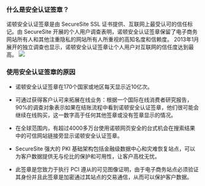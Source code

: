 ### 什么是安全认证签章？

诺顿安全认证签章是由 SecureSite SSL 证书提供、互联网上最受认可的信任标记。由 SecureSite 开展的个人用户调查表明，诺顿安全认证签章保留了电子商务网站所有人和其他注重隐私的网站所有人所重视的高知名度和信赖度。 2013年1月展开的独立调查也显示，诺顿安全认证签章让个人用户对互联网的信任度达到最高。
![](https://main.qcloudimg.com/raw/ab6abd4fe045452c9f36b7f2fbca05e2.png)

### 使用安全认证签章的原因
- 诺顿安全认证签章在170个国家或地区每天显示近10亿次。

- 可通过获得客户认可来拓展在线业务：根据一个国际在线消费者研究报告，90%的调查对象表示如果在结账流程中看到诺顿安全认证签章，他们很可能会继续在线购买，这一数字高于任何其他签章或没有签章显示的情况。

- 在全球范围内，有超过4000多万台使用诺顿网页安全的台式机会在搜索结果中的可信网站链接旁显示诺顿安全认证签章。

- SecureSite 强大的 PKI 基础架构包括金融级数据中心和灾难恢复站点，可以为客户数据提供无与伦比的保护和可用性，让客户高枕无忧。

- 此签章是您致力于执行 PCI 遵从的可见图像证明，由于电子商务站点必须验证其身份并且此签章是加密通过其站点的交易通信，从而可以保护客户数据。
